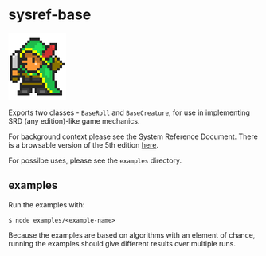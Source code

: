 # sysref-base
![Reginald the Rogue](img.png)

Exports two classes - `BaseRoll` and `BaseCreature`, for use in implementing SRD (any edition)-like game mechanics.

For background context please see the System Reference Document. There is a browsable version of the 5th edition [here](https://www.5thsrd.org/).

For possilbe uses, please see the `examples` directory.

## examples

Run the examples with:
```shell
$ node examples/<example-name>
```

Because the examples are based on algorithms with an element of chance, running the examples should give different results over multiple runs.
